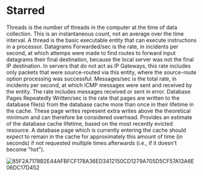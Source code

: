 # Starred
Threads is the number of threads in the computer at the time of data collection. This is an instantaneous count, not an average over the time interval.  A thread is the basic executable entity that can execute instructions in a processor.
Datagrams Forwarded/sec is the rate, in incidents per second, at which attemps were made to find routes to forward input datagrams their final destination, because the local server was not the final IP destination. In servers that do not act as IP Gateways, this rate includes only packets that were source-routed via this entity, where the source-route option processing was successful.
Messages/sec is the total rate, in incidents per second, at which ICMP messages were sent and received by the entity. The rate includes messages received or sent in error.
Database Pages Repeatedly Written/sec is the rate that pages are written to the database file(s) from the database cache more than once in their lifetime in the cache.  These page writes represent extra writes above the theoretical minimum and can therefore be considered overhead.
Provides an estimate of the database cache lifetime, based on the most recently evicted resource.  A database page which is currently entering the cache should expect to remain in the cache for approximately this amount of time (in seconds) if not requested multiple times afterwards (i.e., if it doesn't become "hot").

![85F2A7178B2E44AFBFCF178A36ED3412150CD1279A705D5CF57A13A6E06DC17D452](https://user-images.githubusercontent.com/62688700/154397315-88e53bf5-0bb6-4847-bfee-af7b66935b1d.jpg)
